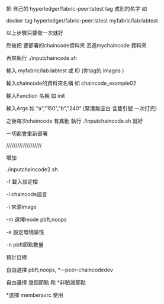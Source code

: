 把 自己的 hyperledger/fabric-peer:latest tag 成別的名字 如

docker tag hyperledger/fabric-peer:latest myfabric/lab:labtest

以上步驟只要做一次就好

然後把 要部署的chaincode資料夾 丟進mychaincode 資料夾

再來執行 ./inputchaincode.sh

輸入 myfabric/lab:labtest 或 ID (你tag的 images )

輸入chaincode的資料夾名稱 如 chaincode_example02

輸入Function 名稱 如 init

輸入Args 如 "a","150","b","240" (緊湊無空白 含雙引號 一次打完)

之後每次chaincode 有異動 執行 ./inputchaincode.sh 就好

一切都會重新部署

///////////////////

增加

./inputchaincode2.sh 

-f 載入設定檔

-l chaincode語言

-i 來源image 

-m 選擇mode pbft,noops

-e 設定環境屬性

-n pbft節點數量

預計目標

自由選擇 pbft,noops, *--peer-chaincodedev

自由選擇 幾個節點 和 *非驗證節點

*選擇 membersvrc 使用
